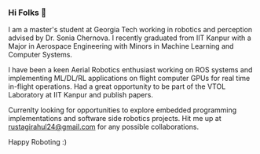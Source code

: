 ### Hi Folks 👋


<!-- **rrustagi20/rrustagi20** is a ✨ _special_ ✨ repository because its `README.md` (this file) appears on your GitHub profile. -->

<!-- Here are some ideas to get you started: -->
I am a master's student at Georgia Tech working in robotics and perception advised by Dr. Sonia Chernova. I recently graduated from IIT Kanpur with a Major in Aerospace Engineering with Minors in Machine Learning and Computer Systems. 

I have been a keen Aerial Robotics enthusiast working on ROS systems and implementing ML/DL/RL applications on flight computer GPUs for real time in-flight operations. Had a great opportunity to be part of the VTOL Laboratory at IIT Kanpur and publish papers.

Currenlty looking for opportunities to explore embedded programming implementations and software side robotics projects. Hit me up at rustagirahul24@gmail.com for any possible collaborations.

Happy Roboting :)
